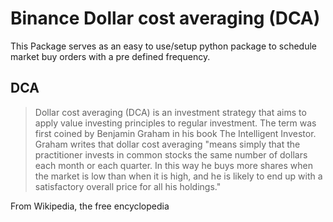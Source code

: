 # Binance Dollar cost averaging (DCA) 

This Package serves as an easy to use/setup python package to schedule market buy orders with a pre defined frequency. 

## DCA 

> Dollar cost averaging (DCA) is an investment strategy that aims to apply value investing principles to regular investment. The term was first coined by Benjamin Graham in his book The Intelligent Investor. Graham writes that dollar cost averaging "means simply that the practitioner invests in common stocks the same number of dollars each month or each quarter. In this way he buys more shares when the market is low than when it is high, and he is likely to end up with a satisfactory overall price for all his holdings."

From Wikipedia, the free encyclopedia

